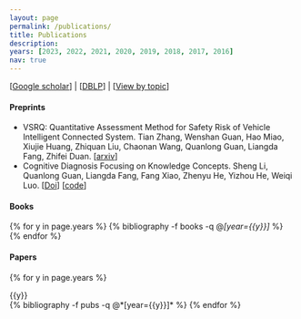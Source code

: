 ```yaml
---
layout: page
permalink: /publications/
title: Publications
description: 
years: [2023, 2022, 2021, 2020, 2019, 2018, 2017, 2016]
nav: true
---
```


[[Google scholar](https://scholar.google.com/citations?hl=zh-CN&user=v4JiSqsAAAAJ)] | [[DBLP](https://dblp.org/pid/61/7717.html)] | [[View by topic](https://chanllon.github.io/research/)]

#### Preprints

- VSRQ: Quantitative Assessment Method for Safety Risk of Vehicle Intelligent Connected System. Tian Zhang, Wenshan Guan, Hao Miao, Xiujie Huang, Zhiquan Liu, Chaonan Wang, Quanlong Guan, Liangda Fang, Zhifei Duan. [[arxiv](https://arxiv.org/abs/2305.01898)]
- Cognitive Diagnosis Focusing on Knowledge Concepts. Sheng Li, Quanlong Guan, Liangda Fang, Fang Xiao, Zhenyu He, Yizhou He, Weiqi Luo. [[Doi](https://dl.acm.org/doi/abs/10.1145/3511808.3557096)] [[code](https://github.com/chanllon)]

#### Books

<div class="publications">

{% for y in page.years %}
  {% bibliography -f books -q @*[year={{y}}]* %}
{% endfor %}

</div>

#### Papers

<div class="publications">

{% for y in page.years %}
  <div>{{y}}</div>
  {% bibliography -f pubs -q @*[year={{y}}]* %}
{% endfor %}

</div>
